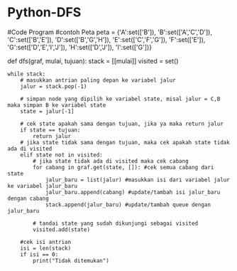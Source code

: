 # Python-DFS
#Code Program
#contoh Peta
peta = {'A':set(['B']),
         'B':set(['A','C','D']),
         'C':set(['B','E']),
         'D':set(['B','G','H']),
         'E':set(['C','F','G']),
         'F':set(['E']),
         'G':set(['D','E','I','J']),
         'H':set(['D','J']),
  'I':set(['G'])}
    

def dfs(graf, mulai, tujuan):
    stack = [[mulai]]
    visited = set()

    while stack:     
        # masukkan antrian paling depan ke variabel jalur
        jalur = stack.pop(-1)

        # simpan node yang dipilih ke variabel state, misal jalur = C,B maka simpan B ke variabel state
        state = jalur[-1]

        # cek state apakah sama dengan tujuan, jika ya maka return jalur
        if state == tujuan:
            return jalur
        # jika state tidak sama dengan tujuan, maka cek apakah state tidak ada di visited
        elif state not in visited:
            # jika state tidak ada di visited maka cek cabang
            for cabang in graf.get(state, []): #cek semua cabang dari state
                jalur_baru = list(jalur) #masukkan isi dari variabel jalur ke variabel jalur_baru
                jalur_baru.append(cabang) #update/tambah isi jalur_baru dengan cabang
                stack.append(jalur_baru) #update/tambah queue dengan jalur_baru

            # tandai state yang sudah dikunjungi sebagai visited
            visited.add(state)

        #cek isi antrian
        isi = len(stack)
        if isi == 0:
            print("Tidak ditemukan")
